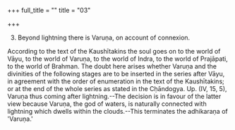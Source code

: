 +++
full_title = ""
title = "03"

+++


3. Beyond lightning there is Varuṇa, on account of connexion.

According to the text of the Kaushītakins the soul goes on to the world of Vāyu, to the world of Varuṇa, to the world of Indra, to the world of Prajāpati, to the world of Brahman. The doubt here arises whether Varuṇa and the divinities of the following stages are to be inserted in the series after Vāyu, in agreement with the order of enumeration in the text of the Kaushītakins; or at the end of the whole series as stated in the Cḥāndogya. Up. (IV, 15, 5), Varuṇa thus coming after lightning.--The decision is in favour of the latter view because Varuṇa, the god of waters, is naturally connected with lightning which dwells within the clouds.--This terminates the adhikaraṇa of 'Varuṇa.'

